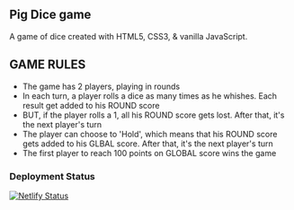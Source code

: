 ## Pig Dice game
A game of dice created with HTML5, CSS3, & vanilla JavaScript.

## GAME RULES

- The game has 2 players, playing in rounds
- In each turn, a player rolls a dice as many times as he whishes. Each result get added to his ROUND score
- BUT, if the player rolls a 1, all his ROUND score gets lost. After that, it's the next player's turn
- The player can choose to 'Hold', which means that his ROUND score gets added to his GLBAL score. After that, it's the next player's turn
- The first player to reach 100 points on GLOBAL score wins the game


### Deployment Status
[![Netlify Status](https://api.netlify.com/api/v1/badges/6a3f2e01-325b-4379-9a54-2ca85f6c00f4/deploy-status)](https://app.netlify.com/sites/jspigdicegame/deploys)